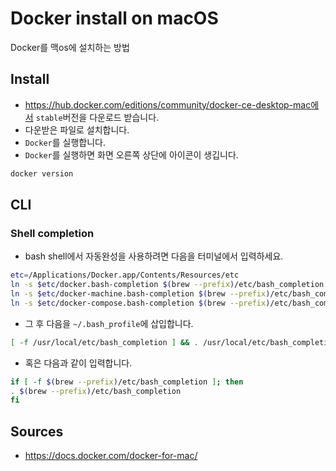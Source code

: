 # Docker install on macOS

Docker를 맥os에 설치하는 방법

## Install

* https://hub.docker.com/editions/community/docker-ce-desktop-mac에서
  `stable`버전을 다운로드 받습니다.
* 다운받은 파일로 설치합니다.
* `Docker`를 실행합니다.
* `Docker`를 실행하면 화면 오른쪽 상단에 아이콘이 생깁니다.

```bash
docker version
```

## CLI

### Shell completion

* bash shell에서 자동완성을 사용하려면 다음을 터미널에서 입력하세요.

```bash
etc=/Applications/Docker.app/Contents/Resources/etc
ln -s $etc/docker.bash-completion $(brew --prefix)/etc/bash_completion.d/docker
ln -s $etc/docker-machine.bash-completion $(brew --prefix)/etc/bash_completion.d/docker-machine
ln -s $etc/docker-compose.bash-completion $(brew --prefix)/etc/bash_completion.d/docker-compose
```

* 그 후 다음을 `~/.bash_profile`에 삽입합니다.

```bash
[ -f /usr/local/etc/bash_completion ] && . /usr/local/etc/bash_completion
```

* 혹은 다음과 같이 입력합니다.

```bash
if [ -f $(brew --prefix)/etc/bash_completion ]; then
. $(brew --prefix)/etc/bash_completion
fi
```

## Sources

* https://docs.docker.com/docker-for-mac/

